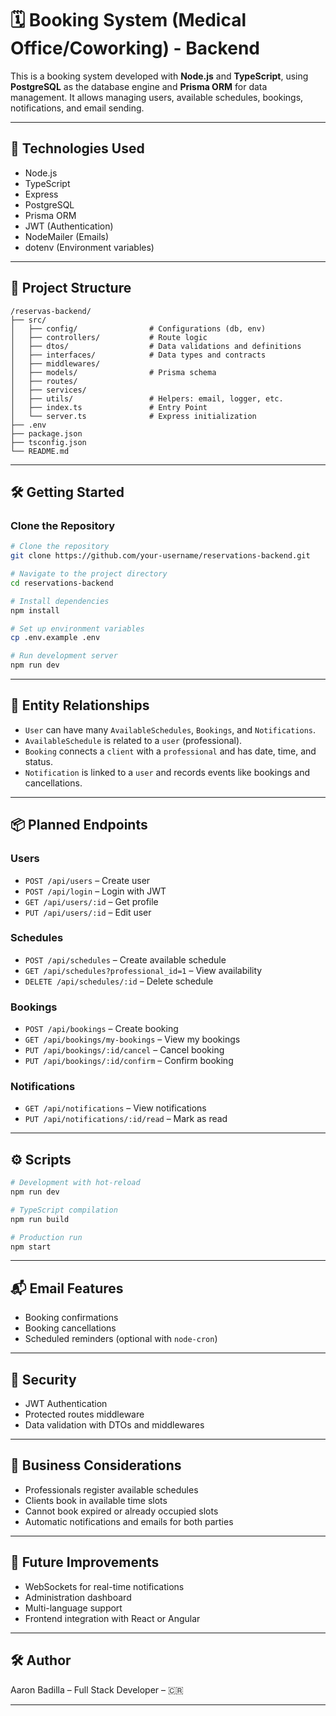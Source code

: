 # 🗓️ Booking System (Medical Office/Coworking) - Backend

This is a booking system developed with **Node.js** and **TypeScript**, using **PostgreSQL** as the database engine and **Prisma ORM** for data management. It allows managing users, available schedules, bookings, notifications, and email sending.

---

## 🚀 Technologies Used

- Node.js
- TypeScript
- Express
- PostgreSQL
- Prisma ORM
- JWT (Authentication)
- NodeMailer (Emails)
- dotenv (Environment variables)

---

## 📁 Project Structure

```
/reservas-backend/
├── src/
│   ├── config/                # Configurations (db, env)
│   ├── controllers/           # Route logic
│   ├── dtos/                  # Data validations and definitions
│   ├── interfaces/            # Data types and contracts
│   ├── middlewares/
│   ├── models/                # Prisma schema
│   ├── routes/
│   ├── services/
│   ├── utils/                 # Helpers: email, logger, etc.
│   ├── index.ts               # Entry Point
│   └── server.ts              # Express initialization
├── .env
├── package.json
├── tsconfig.json
└── README.md
```

---

## 🛠️ Getting Started

### Clone the Repository

```bash
# Clone the repository
git clone https://github.com/your-username/reservations-backend.git

# Navigate to the project directory
cd reservations-backend

# Install dependencies
npm install

# Set up environment variables
cp .env.example .env

# Run development server
npm run dev
```

---

## 🔗 Entity Relationships

- `User` can have many `AvailableSchedules`, `Bookings`, and `Notifications`.
- `AvailableSchedule` is related to a `user` (professional).
- `Booking` connects a `client` with a `professional` and has date, time, and status.
- `Notification` is linked to a `user` and records events like bookings and cancellations.

---

## 📦 Planned Endpoints

### Users
- `POST /api/users` – Create user
- `POST /api/login` – Login with JWT
- `GET /api/users/:id` – Get profile
- `PUT /api/users/:id` – Edit user

### Schedules
- `POST /api/schedules` – Create available schedule
- `GET /api/schedules?professional_id=1` – View availability
- `DELETE /api/schedules/:id` – Delete schedule

### Bookings
- `POST /api/bookings` – Create booking
- `GET /api/bookings/my-bookings` – View my bookings
- `PUT /api/bookings/:id/cancel` – Cancel booking
- `PUT /api/bookings/:id/confirm` – Confirm booking

### Notifications
- `GET /api/notifications` – View notifications
- `PUT /api/notifications/:id/read` – Mark as read

---

## ⚙️ Scripts

```bash
# Development with hot-reload
npm run dev

# TypeScript compilation
npm run build

# Production run
npm start
```

---

## 📬 Email Features

- Booking confirmations
- Booking cancellations
- Scheduled reminders (optional with `node-cron`)

---

## 🔐 Security

- JWT Authentication
- Protected routes middleware
- Data validation with DTOs and middlewares

---

## 🧠 Business Considerations

- Professionals register available schedules
- Clients book in available time slots
- Cannot book expired or already occupied slots
- Automatic notifications and emails for both parties

---

## 🧪 Future Improvements

- WebSockets for real-time notifications
- Administration dashboard
- Multi-language support
- Frontend integration with React or Angular

---

## 🛠️ Author

Aaron Badilla – Full Stack Developer – 🇨🇷

---
